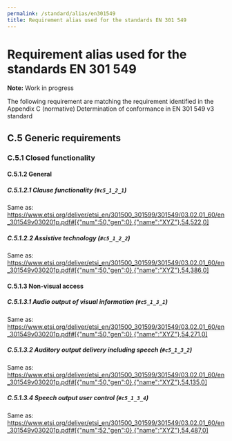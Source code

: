 ```yaml
---
permalink: /standard/alias/en301549
title: Requirement alias used for the standards EN 301 549
---
```


<div prefix="acr: https://wet-boew.github.io/vocab/acr#">
  
  <h1>Requirement alias used for the standards EN 301 549</h1>
  
  <p><strong>Note:</strong> Work in progress</p>
  
  <p>The following requirement are matching the requirement identified in the Appendix C (normative) Determination of conformance in EN 301 549 v3 standard</p>
  
  <h2>C.5 Generic requirements</h2>
  <h3>C.5.1 Closed functionality</h3>
  <h4>C.5.1.2 General</h4>
  
  <section id="c5_1_2_1" resource="#c5_1_2_1" typeof="earl:TestRequirement skos:Concept">
    <h5>C.5.1.2.1 <span property="skos:prefLabel dct:title">Clause functionality</span> (<code>#c5_1_2_1</code>)</h5>
    <p>Same as: <a property="owl:sameAs" href="https://www.etsi.org/deliver/etsi_en/301500_301599/301549/03.02.01_60/en_301549v030201p.pdf#%5B%7B%22num%22%3A50%2C%22gen%22%3A0%7D%2C%7B%22name%22%3A%22XYZ%22%7D%2C54%2C522%2C0%5D">https://www.etsi.org/deliver/etsi_en/301500_301599/301549/03.02.01_60/en_301549v030201p.pdf#[{"num":50,"gen":0},{"name":"XYZ"},54,522,0]</a></p>
  </section>

  <section id="c5_1_2_2" resource="#c5_1_2_2" typeof="earl:TestRequirement skos:Concept">
    <h5>C.5.1.2.2 <span property="skos:prefLabel dct:title">Assistive technology</span> (<code>#c5_1_2_2</code>)</h2>
    <p>Same as: <a property="owl:sameAs" href="https://www.etsi.org/deliver/etsi_en/301500_301599/301549/03.02.01_60/en_301549v030201p.pdf#%5B%7B%22num%22%3A50%2C%22gen%22%3A0%7D%2C%7B%22name%22%3A%22XYZ%22%7D%2C54%2C386%2C0%5D">https://www.etsi.org/deliver/etsi_en/301500_301599/301549/03.02.01_60/en_301549v030201p.pdf#[{"num":50,"gen":0},{"name":"XYZ"},54,386,0]</a></p>
  </section>
  
  <h4>C.5.1.3 Non-visual access</h4>
  <section id="c5_1_3_1" resource="#c5_1_3_1" typeof="earl:TestRequirement skos:Concept">
    <h5>C.5.1.3.1 <span property="skos:prefLabel dct:title">Audio output of visual information</span> (<code>#c5_1_3_1</code>)</h5>
    <p>Same as: <a property="owl:sameAs" href="https://www.etsi.org/deliver/etsi_en/301500_301599/301549/03.02.01_60/en_301549v030201p.pdf#%5B%7B%22num%22%3A50%2C%22gen%22%3A0%7D%2C%7B%22name%22%3A%22XYZ%22%7D%2C54%2C271%2C0%5D">https://www.etsi.org/deliver/etsi_en/301500_301599/301549/03.02.01_60/en_301549v030201p.pdf#[{"num":50,"gen":0},{"name":"XYZ"},54,271,0]</a></p>
  </section>
  
  <section id="c5_1_3_2" resource="#c5_1_3_2" typeof="earl:TestRequirement skos:Concept">
    <h5>C.5.1.3.2 <span property="skos:prefLabel dct:title">Auditory output delivery including speech</span> (<code>#c5_1_3_2</code>)</h5>
    <p>Same as: <a property="owl:sameAs" href="https://www.etsi.org/deliver/etsi_en/301500_301599/301549/03.02.01_60/en_301549v030201p.pdf#%5B%7B%22num%22%3A50%2C%22gen%22%3A0%7D%2C%7B%22name%22%3A%22XYZ%22%7D%2C54%2C135%2C0%5D">https://www.etsi.org/deliver/etsi_en/301500_301599/301549/03.02.01_60/en_301549v030201p.pdf#[{"num":50,"gen":0},{"name":"XYZ"},54,135,0]</a></p>
  </section>
  
  <section id="c5_1_3_4" resource="#c5_1_3_4" typeof="earl:TestRequirement skos:Concept">
    <h5>C.5.1.3.4 <span property="skos:prefLabel dct:title">Speech output user control</span> (<code>#c5_1_3_4</code>)</h5>
    <p>Same as: <a property="owl:sameAs" href="https://www.etsi.org/deliver/etsi_en/301500_301599/301549/03.02.01_60/en_301549v030201p.pdf#%5B%7B%22num%22%3A52%2C%22gen%22%3A0%7D%2C%7B%22name%22%3A%22XYZ%22%7D%2C54%2C487%2C0%5D">https://www.etsi.org/deliver/etsi_en/301500_301599/301549/03.02.01_60/en_301549v030201p.pdf#[{"num":52,"gen":0},{"name":"XYZ"},54,487,0]</a></p>
  </section>
  
</div>

